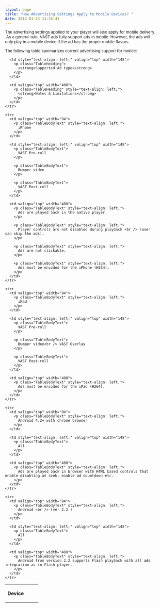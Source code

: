 ```yaml
---
layout: page
title: "How Advertising Settings Apply to Mobile Devices? "
date: 2012-01-23 11:48:41
---
```


<span style="font-size: small;">The advertising settings applied to your player will also apply for mobile delivery.  As a general rule, VAST ads fully support ads in mobile. However, the ads will only play in a mobile device if the ad has the proper mobile flavors.</span>

<span style="font-size: small;">The following table summarizes current advertising support for mobile:</span>

<table style="width: 649px;" border="0" cellspacing="0" cellpadding="0">
  <tbody>
    <tr>
      <td valign="top" width="94">
        <p class="TableHeading" style="text-align: left;">
          <strong>Device</strong>
        </p>
      </td>
      
      <td style="text-align: left;" valign="top" width="148">
        <p class="TableHeading">
          <strong>Supported Ad type</strong>
        </p>
      </td>
      
      <td valign="top" width="408">
        <p class="TableHeading" style="text-align: left;">
          <strong>Notes & Limitations</strong>
        </p>
      </td>
    </tr>
    
    <tr>
      <td valign="top" width="94">
        <p class="TableBodyText" style="text-align: left;">
          iPhone
        </p>
      </td>
      
      <td style="text-align: left;" valign="top" width="148">
        <p class="TableBodyText">
          VAST Pre-roll
        </p>
        
        <p class="TableBodyText">
          Bumper video
        </p>
        
        <p class="TableBodyText">
          VAST Post-roll
        </p>
      </td>
      
      <td valign="top" width="408">
        <p class="TableBodyText" style="text-align: left;">
          Ads are played back in the native player.
        </p>
        
        <p class="TableBodyText" style="text-align: left;">
          Player controls are not disabled during playback <br /> (user can skip the ads).
        </p>
        
        <p class="TableBodyText" style="text-align: left;">
          Ads are not clickable.
        </p>
        
        <p class="TableBodyText" style="text-align: left;">
          Ads must be encoded for the iPhone (H264).
        </p>
      </td>
    </tr>
    
    <tr>
      <td valign="top" width="94">
        <p class="TableBodyText" style="text-align: left;">
          iPad
        </p>
      </td>
      
      <td style="text-align: left;" valign="top" width="148">
        <p class="TableBodyText">
          VAST Pre-roll
        </p>
        
        <p class="TableBodyText">
          Bumper video<br /> VAST Overlay
        </p>
        
        <p class="TableBodyText">
          VAST Post-roll
        </p>
      </td>
      
      <td valign="top" width="408">
        <p class="TableBodyText" style="text-align: left;">
          Ads must be encoded for the iPad (H264).
        </p>
      </td>
    </tr>
    
    <tr>
      <td valign="top" width="94">
        <p class="TableBodyText" style="text-align: left;">
          Android 4.2+ with chrome browser
        </p>
      </td>
      
      <td style="text-align: left;" valign="top" width="148">
        <p class="TableBodyText">
          All
        </p>
      </td>
      
      <td valign="top" width="408">
        <p class="TableBodyText" style="text-align: left;">
          Ads are played back in browser with HTML based controls that enable disabling ad seek, enable ad countdown etc. 
        </p>
      </td>
    </tr>
    
    <tr>
      <td valign="top" width="94">
        <p class="TableBodyText" style="text-align: left;">
          Android <br /> (ver 2.2 )
        </p>
      </td>
      
      <td style="text-align: left;" valign="top" width="148">
        <p class="TableBodyText">
          All
        </p>
      </td>
      
      <td valign="top" width="408">
        <p class="TableBodyText" style="text-align: left;">
          Android from version 2.2 supports Flash playback with all ads integration as in Flash player.
        </p>
      </td>
    </tr>
  </tbody>
</table>

<span style="font-size: small;"> </span>